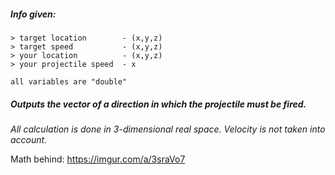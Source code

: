 ##### Info given:
  
    > target location        - (x,y,z)
    > target speed           - (x,y,z)
    > your location          - (x,y,z)
    > your projectile speed  - x
    
    all variables are "double"
    
##### Outputs the vector of a direction in which the projectile must be fired.

*All calculation is done in 3-dimensional real space.*
*Velocity is not taken into account.*

Math behind: https://imgur.com/a/3sraVo7
